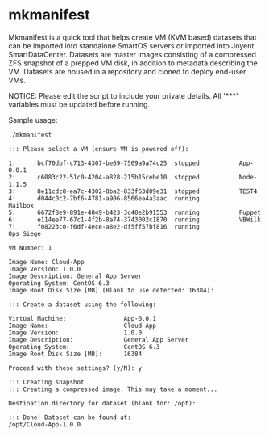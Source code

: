 # mkmanifest
Mkmanifest is a quick tool that helps create VM (KVM based) datasets that can be imported into standalone SmartOS servers or imported into Joyent SmartDataCenter. Datasets are master images consisting of a compressed ZFS snapshot of a prepped VM disk, in addition to metadata describing the VM. Datasets are housed in a repository and cloned to deploy end-user VMs.

NOTICE: Please edit the script to include your private details. All '***' variables must be updated before running.

Sample usage:

	./mkmanifest

	::: Please select a VM (ensure VM is powered off):

	1:      bcf70dbf-c713-4307-be69-7569a9a74c25  stopped           App-0.0.1
	2:      c6083c22-51c0-4204-a828-215b15cebe10  stopped           Node-1.1.5
	3:      8e11cdc8-ea7c-4302-8ba2-833f63d09e31  stopped           TEST4
	4:      d044c0c2-7bf6-4781-a906-8566ea4a3aac  running           Mailbox
	5:      6672f8e9-891e-4049-b423-3c40e2b91553  running           Puppet
	6:      e114ee77-67c1-4f2b-8a74-3743002c1870  running           VBWilk
	7:      f08223c0-f6df-4ece-a8e2-df5ff57bf816  running           Ops_Siege

	VM Number: 1

	Image Name: Cloud-App
	Image Version: 1.0.0
	Image Description: General App Server
	Operating System: CentOS 6.3
	Image Root Disk Size [MB] (Blank to use detected: 16384): 

	::: Create a dataset using the following:

	Virtual Machine:                App-0.0.1
	Image Name:                     Cloud-App
	Image Version:                  1.0.0
	Image Description:              General App Server
	Operating System:               CentOS 6.3
	Image Root Disk Size [MB]:      16384

	Proceed with these settings? (y/N): y

	::: Creating snapshot
	::: Creating a compressed image. This may take a moment...

	Destination directory for dataset (blank for: /opt): 

	::: Done! Dataset can be found at:
	/opt/Cloud-App-1.0.0
